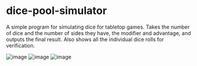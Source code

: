 # dice-pool-simulator
A simple program for simulating dice for tabletop games. Takes the number of dice and the number of sides they have, the modifier and advantage, and outputs the final result. Also shows all the individual dice rolls for verification.

![image](https://github.com/user-attachments/assets/1668fcd8-59c1-47f7-bd1a-2b4f9287f532) ![image](https://github.com/user-attachments/assets/212dc632-6ef1-4807-9a64-2e6438089201) ![image](https://github.com/user-attachments/assets/fb176761-97ea-43f5-9582-312494812daf)
